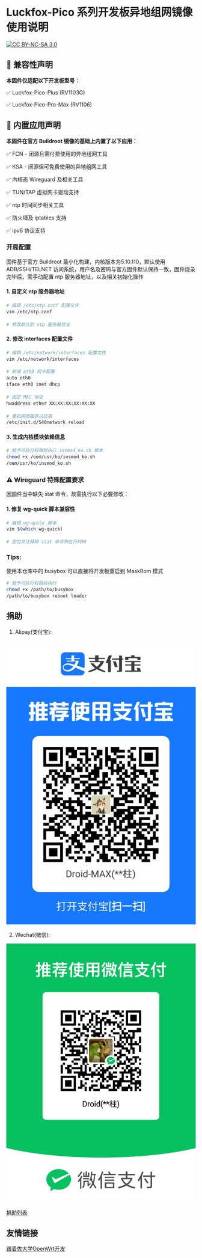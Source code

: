 # Luckfox-Pico 系列开发板异地组网镜像使用说明

[![CC BY-NC-SA 3.0](https://img.shields.io/badge/License-CC%20BY--NC--SA%203.0-lightgrey.svg)](https://creativecommons.org/licenses/by-nc-sa/3.0/)

## 🚨 兼容性声明
**本固件仅适配以下开发板型号：**

✅ Luckfox-Pico-Plus (RV1103G)

✅ Luckfox-Pico-Pro-Max (RV1106)

## 🚨 内置应用声明
**本固件在官方 Buildroot 镜像的基础上内置了以下应用：**

✅ FCN - 闭源且需付费使用的异地组网工具

✅ KSA - 闭源但可免费使用的异地组网工具

✅ 内核态 Wireguard 及相关工具

✅ TUN/TAP 虚拟网卡驱动支持

✅ ntp 时间同步相关工具

✅ 防火墙及 iptables 支持

✅ ipv6 协议支持

### 开局配置
固件基于官方 Buildroot 最小化构建，内核版本为5.10.110，默认使用 ADB/SSH/TELNET 访问系统，用户名及密码与官方固件默认保持一致，固件烧录完毕后，需手动配置 ntp 服务器地址，以及相关初始化操作

#### 1. 自定义 ntp 服务器地址

```bash
# 编辑 /etc/ntp.conf 配置文件
vim /etc/ntp.conf

# 修改默认的 ntp 服务器地址
```

#### 2. 修改 interfaces 配置文件

```bash
# 编辑 /etc/network/interfaces 配置文件
vim /etc/network/interfaces

# 新增 eth0 网卡配置
auto eth0
iface eth0 inet dhcp

# 固定 MAC 地址
hwaddress ether XX:XX:XX:XX:XX:XX

# 重启网络服务以应用
/etc/init.d/S40network reload
```

#### 3. 生成内核模块依赖信息

```bash
# 赋予可执行权限后执行 insmod_ko.sh 脚本
chmod +x /oem/usr/ko/insmod_ko.sh
/oem/usr/ko/insmod_ko.sh
```

### ⚠️ Wireguard 特殊配置要求
因固件当中缺失 stat 命令，故需执行以下必要修改：

#### 1. 修复 wg-quick 脚本兼容性

```bash
# 编辑 wg-quick 脚本
vim $(which wg-quick)

# 定位并注释掉 stat 命令所在行代码
```

### Tips:
使用本仓库中的 busybox 可以直接将开发板重启到 MaskRom 模式

```bash
# 赋予可执行权限后执行
chmod +x /path/to/busybox
/path/to/busybox reboot loader
```

## 捐助

1. Alipay(支付宝):

![alipay](pic/alipay.jpg)

2. Wechat(微信):

![wechat](pic/wechat.png)

[捐助列表](https://github.com/Droid-MAX/Luckfox-Pico-SDWAN/wiki/Donate‐list)

## 友情链接

[跟着佐大学OpenWrt开发](https://forgotfun.org/)

